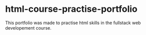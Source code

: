# html-course-practise-portfolio
This portfolio was made to practise html skills in the fullstack web developement course.
